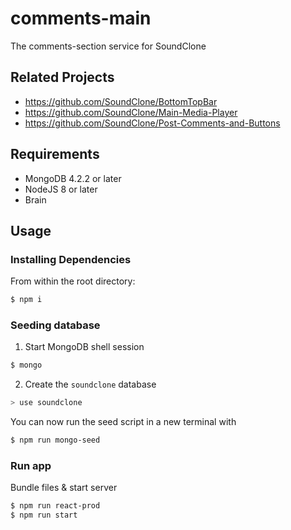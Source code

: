 # comments-main

The comments-section service for SoundClone

## Related Projects

  - https://github.com/SoundClone/BottomTopBar
  - https://github.com/SoundClone/Main-Media-Player
  - https://github.com/SoundClone/Post-Comments-and-Buttons

## Requirements

- MongoDB 4.2.2 or later
- NodeJS 8 or later
- Brain

## Usage

### Installing Dependencies

From within the root directory:

```sh
$ npm i
```

### Seeding database

1. Start MongoDB shell session

```sh
$ mongo
```
2. Create the ```soundclone``` database

```sh
> use soundclone
```

You can now run the seed script in a new terminal with

```sh
$ npm run mongo-seed
```

### Run app

Bundle files & start server

```sh
$ npm run react-prod
$ npm run start
```
